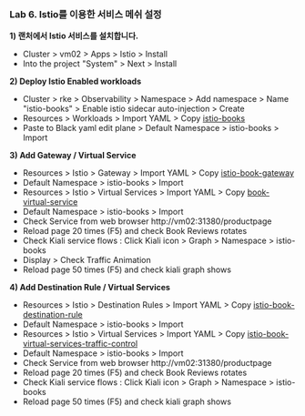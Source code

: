 ### Lab 6. Istio를 이용한 서비스 메쉬 설정

**1) 랜처에서 Istio 서비스를 설치합니다.**
- Cluster > vm02 > Apps > Istio > Install
- Into the project "System" > Next > Install


**2) Deploy Istio Enabled workloads**
- Cluster > rke > Observability > Namespace > Add namespace > Name "istio-books" > Enable istio sidecar auto-injection > Create
- Resources > Workloads > Import YAML > Copy [istio-books](./config/istio-books.yml)
- Paste to Black yaml edit plane > Default Namespace > istio-books > Import

**3) Add Gateway / Virtual Service**
- Resources > Istio > Gateway > Import YAML > Copy [istio-book-gateway](./config/book-gateway.yml)
- Default Namespace > istio-books > Import
- Resources > Istio > Virtual Services >  Import YAML > Copy [book-virtual-service](./config/book-virtual-service.yml)
- Default Namespace > istio-books > Import
- Check Service from web browser http://vm02:31380/productpage
- Reload page 20 times (F5) and check Book Reviews rotates
- Check Kiali service flows : Click Kiali icon > Graph > Namespace > istio-books
- Display > Check Traffic Animation
- Reload page 50 times (F5) and check kiali graph shows

**4) Add Destination Rule / Virtual Services**
- Resources > Istio > Destination Rules > Import YAML > Copy [istio-book-destination-rule](./config/istio-book-destination-rule.yml)
- Default Namespace > istio-books > Import
- Resources > Istio > Virtual Services > Import YAML > Copy [istio-book-virtual-services-traffic-control](./config/istio-book-virtual-service-traffic-control.yml)
- Default Namespace > istio-books > Import
- Check Service from web browser http://vm02:31380/productpage
- Reload page 20 times (F5) and check Book Reviews rotates
- Check Kiali service flows : Click Kiali icon > Graph > Namespace > istio-books
- Reload page 50 times (F5) and check kiali graph shows
